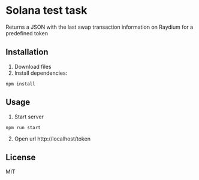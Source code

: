 # Solana test task

Returns a JSON with the last swap transaction information on Raydium for a predefined token

## Installation

1. Download files
2. Install dependencies:
```
npm install 
```

## Usage

1. Start server 
```
npm run start
```

2. Open url http://localhost/token 

## License

MIT